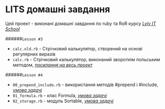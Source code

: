 # LITS домашні завдання

Цей проект - виконані домашні завдання по ruby та RoR курсу
[*Lviv IT School*](http://lits.ua/lc-school/ruby-and-ruby-on-rails/)

######`Lesson #3`
- `calc.old.rb` - Стрічковий калькулятор, створений на основі регулярних виразів
- `calc.rb` - Стрічковий калькулятор, виконаний зворотнім польським методом, 
[*посилання на весь проект*](https://github.com/sdmytrenko/calc)

######`Lesson #4`
- `00_prepend_include.rb` - використання методів #prepend і #include, [*умова задачі*](https://gist.github.com/arsenslyusarchuk/809d2c4fd6541c6738ab)
- `01_formula.rb` - клас Formula, [*умова задачі*](https://gist.github.com/kunik/f624263e0361e61e2e0a)
- `02_storage.rb` - модуль Sortable, [*умова задачі*](https://gist.github.com/kunik/f624263e0361e61e2e0a)